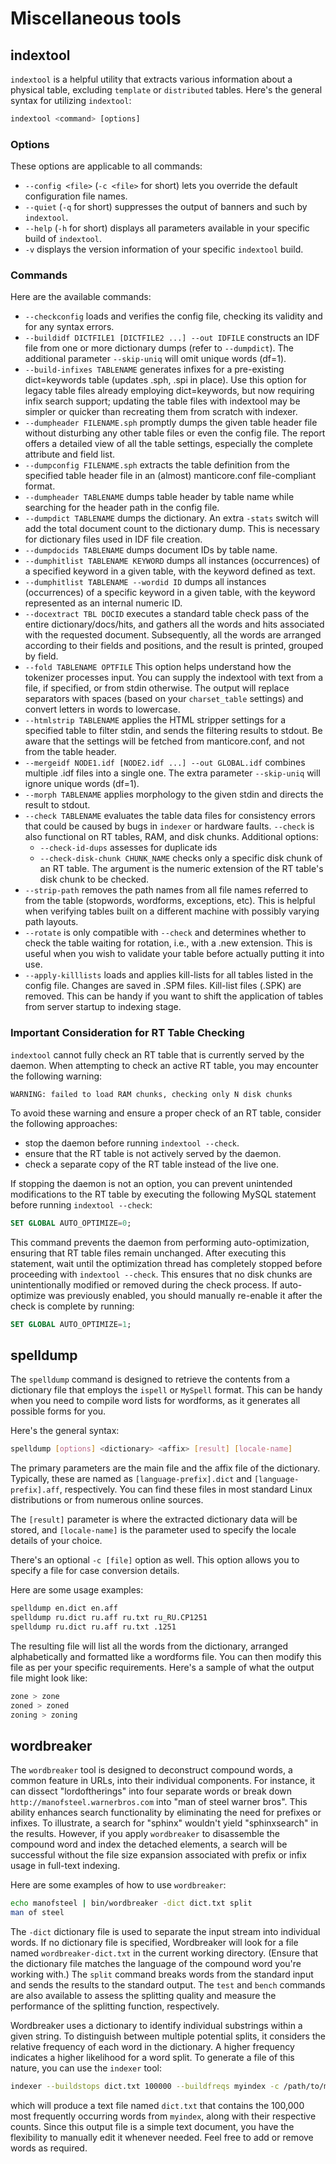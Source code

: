 # Miscellaneous tools

## indextool

`indextool` is a helpful utility that extracts various information about a physical table, excluding `template` or `distributed` tables. Here's the general syntax for utilizing `indextool`:

```sql
indextool <command> [options]
```

### Options

These options are applicable to all commands:

* `--config <file>` (`-c <file>` for short) lets you override the default configuration file names.
* `--quiet` (`-q` for short) suppresses the output of banners and such by `indextool`.
* `--help` (`-h` for short) displays all parameters available in your specific build of `indextool`.
* `-v` displays the version information of your specific `indextool` build.

### Commands

Here are the available commands:

* `--checkconfig` loads and verifies the config file, checking its validity and for any syntax errors.
* `--buildidf DICTFILE1 [DICTFILE2 ...] --out IDFILE` constructs an IDF file from one or more dictionary dumps (refer to `--dumpdict`). The additional parameter `--skip-uniq` will omit unique words (df=1).
* `--build-infixes TABLENAME` generates infixes for a pre-existing dict=keywords table (updates .sph, .spi in place). Use this option for legacy table files already employing dict=keywords, but now requiring infix search support; updating the table files with indextool may be simpler or quicker than recreating them from scratch with indexer.
* `--dumpheader FILENAME.sph` promptly dumps the given table header file without disturbing any other table files or even the config file. The report offers a detailed view of all the table settings, especially the complete attribute and field list.
* `--dumpconfig FILENAME.sph` extracts the table definition from the specified table header file in an (almost) manticore.conf file-compliant format.
* `--dumpheader TABLENAME` dumps table header by table name while searching for the header path in the config file.
* `--dumpdict TABLENAME` dumps the dictionary. An extra `-stats` switch will add the total document count to the dictionary dump. This is necessary for dictionary files used in IDF file creation.
* `--dumpdocids TABLENAME` dumps document IDs by table name.
* `--dumphitlist TABLENAME KEYWORD` dumps all instances (occurrences) of a specified keyword in a given table, with the keyword defined as text.
* `--dumphitlist TABLENAME --wordid ID` dumps all instances (occurrences) of a specific keyword in a given table, with the keyword represented as an internal numeric ID.
* `--docextract TBL DOCID` executes a standard table check pass of the entire dictionary/docs/hits, and gathers all the words and hits associated with the requested document. Subsequently, all the words are arranged according to their fields and positions, and the result is printed, grouped by field.
* `--fold TABLENAME OPTFILE` This option helps understand how the tokenizer processes input. You can supply the indextool with text from a file, if specified, or from stdin otherwise. The output will replace separators with spaces (based on your `charset_table` settings) and convert letters in words to lowercase.
* `--htmlstrip TABLENAME` applies the HTML stripper settings for a specified table to filter stdin, and sends the filtering results to stdout. Be aware that the settings will be fetched from manticore.conf, and not from the table header.
* `--mergeidf NODE1.idf [NODE2.idf ...] --out GLOBAL.idf` combines multiple .idf files into a single one. The extra parameter `--skip-uniq` will ignore unique words (df=1).
* `--morph TABLENAME` applies morphology to the given stdin and directs the result to stdout.
* `--check TABLENAME` evaluates the table data files for consistency errors that could be caused by bugs in `indexer` or hardware faults. `--check` is also functional on RT tables, RAM, and disk chunks. Additional options:
    - `--check-id-dups` assesses for duplicate ids
    - `--check-disk-chunk CHUNK_NAME` checks only a specific disk chunk of an RT table. The argument is the numeric extension of the RT table's disk chunk to be checked.
* `--strip-path` removes the path names from all file names referred to from the table (stopwords, wordforms, exceptions, etc). This is helpful when verifying tables built on a different machine with possibly varying path layouts.
* `--rotate` is only compatible with `--check` and determines whether to check the table waiting for rotation, i.e., with a .new extension. This is useful when you wish to validate your table before actually putting it into use.
* `--apply-killlists` loads and applies kill-lists for all tables listed in the config file. Changes are saved in .SPM files. Kill-list files (.SPK) are removed. This can be handy if you want to shift the application of tables from server startup to indexing stage.

### Important Consideration for RT Table Checking

`indextool` cannot fully check an RT table that is currently served by the daemon. When attempting to check an active RT table, you may encounter the following warning:

```
WARNING: failed to load RAM chunks, checking only N disk chunks
```

To avoid these warning and ensure a proper check of an RT table, consider the following approaches:

- stop the daemon before running `indextool --check`.  
- ensure that the RT table is not actively served by the daemon.  
- check a separate copy of the RT table instead of the live one.  

If stopping the daemon is not an option, you can prevent unintended modifications to the RT table by executing the following MySQL statement before running `indextool --check`:

```sql
SET GLOBAL AUTO_OPTIMIZE=0;
```

This command prevents the daemon from performing auto-optimization, ensuring that RT table files remain unchanged. After executing this statement, wait until the optimization thread has completely stopped before proceeding with `indextool --check`. This ensures that no disk chunks are unintentionally modified or removed during the check process.
If auto-optimize was previously enabled, you should manually re-enable it after the check is complete by running:

```sql
SET GLOBAL AUTO_OPTIMIZE=1;
```

## spelldump

The `spelldump` command is designed to retrieve the contents from a dictionary file that employs the `ispell` or `MySpell` format. This can be handy when you need to compile word lists for wordforms, as it generates all possible forms for you.

Here's the general syntax:

```bash
spelldump [options] <dictionary> <affix> [result] [locale-name]
```

The primary parameters are the main file and the affix file of the dictionary. Typically, these are named as `[language-prefix].dict` and `[language-prefix].aff`, respectively. You can find these files in most standard Linux distributions or from numerous online sources.

The `[result]` parameter is where the extracted dictionary data will be stored, and `[locale-name]` is the parameter used to specify the locale details of your choice.

There's an optional `-c [file]` option as well. This option allows you to specify a file for case conversion details.

Here are some usage examples:

```bash
spelldump en.dict en.aff
spelldump ru.dict ru.aff ru.txt ru_RU.CP1251
spelldump ru.dict ru.aff ru.txt .1251
```

The resulting file will list all the words from the dictionary, arranged alphabetically and formatted like a wordforms file. You can then modify this file as per your specific requirements. Here's a sample of what the output file might look like:

```bash
zone > zone
zoned > zoned
zoning > zoning
```

## wordbreaker

The `wordbreaker` tool is designed to deconstruct compound words, a common feature in URLs, into their individual components. For instance, it can dissect "lordoftherings" into four separate words or break down `http://manofsteel.warnerbros.com` into "man of steel warner bros". This ability enhances search functionality by eliminating the need for prefixes or infixes. To illustrate, a search for "sphinx" wouldn't yield "sphinxsearch" in the results. However, if you apply `wordbreaker` to disassemble the compound word and index the detached elements, a search will be successful without the file size expansion associated with prefix or infix usage in full-text indexing.

Here are some examples of how to use `wordbreaker`:

```bash
echo manofsteel | bin/wordbreaker -dict dict.txt split
man of steel
```

The `-dict` dictionary file is used to separate the input stream into individual words. If no dictionary file is specified, Wordbreaker will look for a file named `wordbreaker-dict.txt` in the current working directory. (Ensure that the dictionary file matches the language of the compound word you're working with.) The `split` command breaks words from the standard input and sends the results to the standard output. The `test` and `bench` commands are also available to assess the splitting quality and measure the performance of the splitting function, respectively.

Wordbreaker uses a dictionary to identify individual substrings within a given string. To distinguish between multiple potential splits, it considers the relative frequency of each word in the dictionary. A higher frequency indicates a higher likelihood for a word split. To generate a file of this nature, you can use the `indexer` tool:


```bash
indexer --buildstops dict.txt 100000 --buildfreqs myindex -c /path/to/manticore.conf
```

which will produce a text file named `dict.txt` that contains the 100,000 most frequently occurring words from `myindex`, along with their respective counts. Since this output file is a simple text document, you have the flexibility to manually edit it whenever needed. Feel free to add or remove words as required.

<!-- proofread -->
